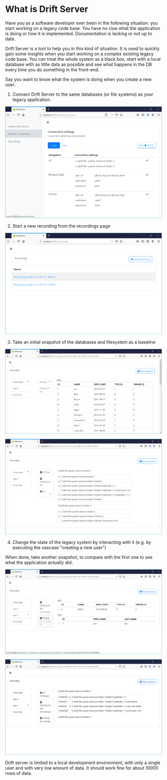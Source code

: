# What is Drift Server

Have you as a software developer ever been in the following situation: you start working on a legacy code base. You have no clue what the application is doing or how it is implemented. Documentation is lacking or not up to date.  

Drift Server is a tool to help you in this kind of situation.  It is used to quickly gain some insights when you start working on a complex existing legacy code base. You can treat the whole system as a black box, start with a local database with as little data as possible and see what happens in the DB every time you do something in the front-end.

Say you want to know what the system is doing when you create a new user: 

1. Connect Drift Server to the same databases \(or file systems\) as  your legacy application.  

![The Drift  System Connections screen with an overview of the DB connections and file system directories](.gitbook/assets/systemconnections-0.0.3.png)

2. Start a new recording from the recordings page

![Recordings page](.gitbook/assets/recordings.png)

3.  Take an initial snapshot of the databases and filesystem as a baseline

![initial database database snapshot](.gitbook/assets/recording01.png)

![initial filesystem snapshot](.gitbook/assets/recording-filesystem-snapshot-0.0.3.png)

4.  Change the state of the legacy system by interacting with it \(e.g. by executing the usecase "creating a new user"\) 

When done, take another snapshot, to compare with the first one to see what the application actually did:

![Database Delta showing the delta between two Database Snapshots](.gitbook/assets/recording02.png)

![Filesystem Delta showing the delta between two  Filesystem snapshots ](.gitbook/assets/recording-filesystem-delta-0.0.3.png)

Drift server is limited to a local development environment, with only a single user and with very low amount of data. It should work fine for about 10000 rows of data. 

